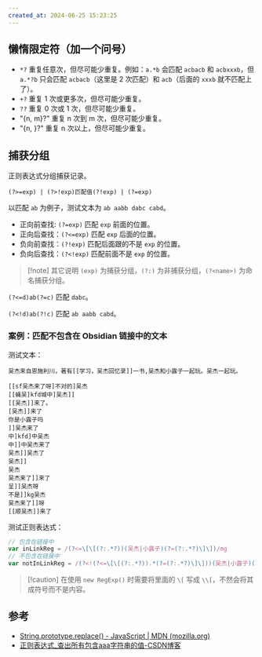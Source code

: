 ```yaml
---
created_at: 2024-06-25 15:23:25
---
```

## 懒惰限定符（加一个问号）

- `*?` 重复任意次，但尽可能少重复。例如：`a.*b` 会匹配 `acbacb` 和 `acbxxxb`，但 `a.*?b` 只会匹配 `acbacb`（这里是 2 次匹配）和 `acb`（后面的 `xxxb` 就不匹配上了）。
- `+?` 重复 1 次或更多次，但尽可能少重复。
- `??` 重复 0 次或 1 次，但尽可能少重复。
- "{n, m}?" 重复 n 次到 m 次，但尽可能少重复。
- "{n, }?" 重复 n 次以上，但尽可能少重复。 

## 捕获分组

正则表达式分组捕获记录。

```
(?>=exp) | (?>!exp)匹配值(?!exp) | (?=exp)
```

以匹配 `ab` 为例子，测试文本为 `ab aabb dabc cabd`。

- 正向前查找: `(?=exp)` 匹配 `exp` 前面的位置。
- 正向后查找：`(?<=exp)` 匹配 `exp` 后面的位置。
- 负向前查找：`(?!exp)` 匹配后面跟的不是 `exp` 的位置。
- 负向后查找：`(?<!exp)` 匹配前面不是 `exp` 的位置。

>[!note] 其它说明
> `(exp)` 为捕获分组，`(?:)` 为非捕获分组，`(?<name>)` 为命名捕获分组。

`(?<=d)ab(?=c)` 匹配 `dabc`。

`(?<!d)ab(?!c)` 匹配 `ab aabb cabd`。

### 案例：匹配不包含在 Obsidian 链接中的文本

测试文本：

```
吴杰来自恩施利川，著有[[学习，吴杰回忆录]]一书,吴杰和小露子一起玩。吴杰一起玩。

[[sf吴杰来了呀]不对的]吴杰
[[蝇吴]kfd城中]吴杰]]
[[吴杰]]来了。
[吴杰]]来了
你是小露子吗
]]吴杰来了
中]kfd]中吴杰
中]]中吴杰来了
吴杰]]吴杰了
吴杰]]
吴杰
吴杰来了]]来了
呈]]吴杰呀
不是]]kg吴杰
吴杰来了]]呀
[[顺吴杰]]来了
```

测试正则表达式：

```js
// 包含在链接中
var inLinkReg = /(?<=\[\[(?:.*?))(吴杰|小露子)(?=(?:.*?)\]\])/mg
// 不包含在链接中
var notInLinkReg = /(?<!(?<=\[\[(?:.*?)).*(?=(?:.*?)\]\]))(吴杰|小露子)(?!(?<=\[\[(?:.*?)).*(?=(?:.*?)\]\]))/mg
```

>[!caution] 在使用 `new RegExp()` 时需要将里面的 `\[` 写成 `\\[`，不然会将其成符号而不是内容。

## 参考

- [String.prototype.replace() - JavaScript | MDN (mozilla.org)](https://developer.mozilla.org/zh-CN/docs/Web/JavaScript/Reference/Global_Objects/String/replace)
- [正则表达式_查出所有包含aaa字符串的值-CSDN博客](https://blog.csdn.net/qq_42628900/article/details/105023720)